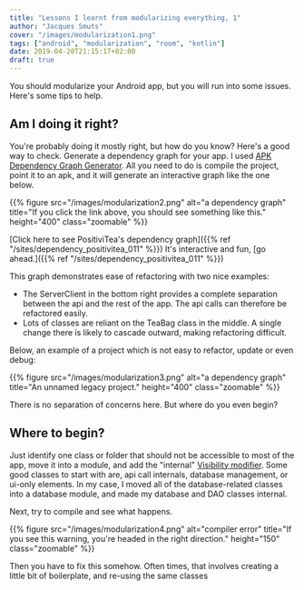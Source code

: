 ```yaml
---
title: "Lessons I learnt from modularizing everything, 1"
author: "Jacques Smuts"
cover: "/images/modularization1.png"
tags: ["android", "modularization", "room", "kotlin"]
date: 2019-04-20T21:15:17+02:00
draft: true
---
```


You should modularize your Android app, but you will run into some issues. Here's some tips to help.

<!--more-->


## Am I doing it right?

You're probably doing it mostly right, but how do you know? Here's a good way to check. Generate a dependency graph for your app. I used [APK Dependency Graph Generator](https://github.com/alexzaitsev/apk-dependency-graph). All you need to do is compile the project, point it to an apk, and it will generate an interactive graph like the one below.

{{% figure src="/images/modularization2.png" alt="a dependency graph" title="If you click the link above, you should see something like this." height="400" class="zoomable" %}}

[Click here to see PositiviTea's dependency graph]({{% ref "/sites/dependency_positivitea_011" %}}) It's interactive and fun, [go ahead.]({{% ref "/sites/dependency_positivitea_011" %}})

This graph demonstrates ease of refactoring with two nice examples:
 - The ServerClient in the bottom right provides a complete separation between the api and the rest of the app. The api calls can therefore be refactored easily.
 - Lots of classes are reliant on the TeaBag class in the middle. A single change there is likely to cascade outward, making refactoring difficult.

Below, an example of a project which is not easy to refactor, update or even debug:

{{% figure src="/images/modularization3.png" alt="a dependency graph" title="An unnamed legacy project." height="400" class="zoomable" %}}

There is no separation of concerns here. But where do you even begin?

## Where to begin?

Just identify one class or folder that should not be accessible to most of the app, move it into a module, and add the "internal" [Visibility modifier](https://kotlinlang.org/docs/reference/visibility-modifiers.html). Some good classes to start with are, api call internals, database management, or ui-only elements. In my case, I moved all of the database-related classes into a database module, and made my database and DAO classes internal. 

Next, try to compile and see what happens.

{{% figure src="/images/modularization4.png" alt="compiler error" title="If you see this warning, you're headed in the right direction." height="150" class="zoomable" %}}

Then you have to fix this somehow. Often times, that involves creating a little bit of boilerplate, and re-using the same classes 